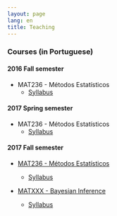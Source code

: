 ```yaml
---
layout: page
lang: en
title: Teaching
---
```


### Courses (in Portuguese)

#### 2016 Fall semester

* MAT236 - Métodos Estatísticos
  * [Syllabus](https://est.ufba.br/sites/est.ufba.br/files/mat236_-_metodos_estatisticos.pdf)
  
#### 2017 Spring semester

* MAT236 - Métodos Estatísticos
  * [Syllabus](https://est.ufba.br/sites/est.ufba.br/files/mat236_-_metodos_estatisticos.pdf)  
  
#### 2017 Fall semester

* [MAT236 - Métodos Estatísticos](mat236/)
  * [Syllabus](https://est.ufba.br/sites/est.ufba.br/files/mat236_-_metodos_estatisticos.pdf)
  
* [MATXXX - Bayesian Inference](InfBayesiana/)
  * [Syllabus](https://est.ufba.br/sites/est.ufba.br/files/mat236_-_metodos_estatisticos.pdf)